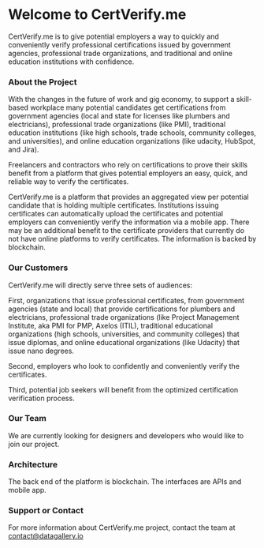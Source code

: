 # Welcome to CertVerify.me #
CertVerify.me is to give potential employers a way to quickly and conveniently verify professional certifications issued by government agencies, professional trade organizations, and traditional and online education institutions with confidence.

### About the Project ### 
With the changes in the future of work and gig economy, to support a skill-based workplace many potential candidates get certifications from government agencies (local and state for licenses like plumbers and electricians), professional trade organizations (like PMI), traditional education institutions (like high schools, trade schools, community colleges, and universities), and online education organizations (like udacity, HubSpot, and Jira).

Freelancers and contractors who rely on certifications to prove their skills benefit from a platform that gives potential employers an easy, quick, and reliable way to verify the certificates.

CertVerify.me is a platform that provides an aggregated view per potential candidate that is holding multiple certificates. Institutions issuing certificates can automatically upload the certificates and potential employers can conveniently verify the information via a mobile app. There may be an additional benefit to the certificate providers that currently do not have online platforms to verify certificates. The information is backed by blockchain.

### Our Customers ### 
CertVerify.me will directly serve three sets of audiences:

First, organizations that issue professional certificates, from government agencies (state and local) that provide certifications for plumbers and electricians, professional trade organizations (like Project Management Institute, aka PMI for PMP, Axelos (ITIL), traditional educational organizations (high schools, universities, and community colleges) that issue diplomas, and online educational organizations (like Udacity) that issue nano degrees.

Second, employers who look to confidently and conveniently verify the certificates.

Third, potential job seekers will benefit from the optimized certification verification process.

### Our Team ### 
We are currently looking for designers and developers who would like to join our project.

### Architecture ### 
The back end of the platform is blockchain. The interfaces are APIs and mobile app.

### Support or Contact ###
For more information about CertVerify.me project, contact the team at contact@datagallery.io

